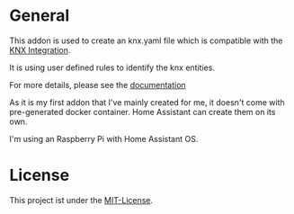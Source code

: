 # General

This addon is used to create an knx.yaml file which is compatible with the [KNX Integration](https://www.home-assistant.io/integrations/knx/).

It is using user defined rules to identify the knx entities.

For more details, please see the [documentation](knx-yaml-generator/DOCS.md)

As it is my first addon that I've mainly created for me, it doesn't come with pre-generated docker container.
Home Assistant can create them on its own.

I'm using an Raspberry Pi with Home Assistant OS.

# License

This project ist under the [MIT-License](LICENSE.md).
